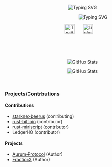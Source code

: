 <p align="center">
   <img src="https://github.com/startup-dreamer/startup-dreamer/assets/106421807/0159c9dd-78be-4086-a445-2e01553cf750" alt="Typing SVG" />
</p>

<p align="center">
   &nbsp;&nbsp;&nbsp;&nbsp;&nbsp;&nbsp;&nbsp;&nbsp;&nbsp;
      &nbsp;&nbsp;&nbsp;&nbsp;&nbsp;&nbsp;&nbsp;<img src="https://readme-typing-svg.demolab.com?font=Times+new+Roman&weight=500&size=22&pause=1000&color=FB8C00&vCenter=true&width=440&height=45&lines=Web3+Enthusiast+and+Blockchain+Developer;Building+projects%2C+Contributing+to+Open+Source" alt="Typing SVG" />
</p>


<p align="center">
  <a href="https://twitter.com/Startup_dmr"><img width="32px" alt="Twitter" title="Twitter" src="https://github-production-user-asset-6210df.s3.amazonaws.com/106421807/241289520-185b2438-c597-4270-83aa-5be4c8edd76a.png"/></a>
  &#8287;&#8287;&#8287;&#8287;&#8287;
  <a href="https://www.linkedin.com/in/startup1dreamer/"><img width="32px" alt="LinkedIn" title="LinkedIn" src="https://github-production-user-asset-6210df.s3.amazonaws.com/106421807/241289611-ce32af85-b56e-46e0-9403-f023f03cc6ca.png"/></a>
  &#8287;&#8287;&#8287;&#8287;&#8287;
</p>
<br>
<br>
<br>
<p align="center">
  <img src="https://github-readme-stats.vercel.app/api?username=startup-dreamer&theme=vision-friendly-dark&hide_border=false&include_all_commits=true&count_private=true&border_color=6495ED" alt="GitHub Stats" />
</p>
<p align="center">
  <img src="https://github-readme-streak-stats.herokuapp.com/?user=startup-dreamer&theme=vision-friendly-dark&hide_border=false&border_color=ffffff" alt="GitHub Stats" />
</p>
<!-- <br/><br/>
<a herf='https://github.com/startup-dreamer/NFT-Lending-Borrowing-protocol'>
  <img  align="left" src="https://github-readme-stats.vercel.app/api/pin/?username=startup-dreamer&repo=NFT-Lending-Borrowing-protocol&theme=vision-friendly-dark&hide_border=false&include_all_commits=true&count_private=true&border_color=6495ED&title_color=ffffff" alt="GitHub Stats" /></a> -->
&nbsp;
  
  ### Projects/Contrbutions

#### Contributions 
- [starknet-beerus][starknet-beerus] (contributing)
- [rust-bitcoin][rust-bitcoin] (contributor)
- [rust-miniscript][rust-miniscript] (contributor)
- [LedgerHQ][LedgerHQ] (contributor)

#### Projects
- [Aurum-Protocol][] (Author)
- [FractionX] (Author)
<!-- - [Staking-Reward][Staking-Reward] (Author)
- [NFTCollab][NFTCollab] (Author) (Building) -->

  [starknet-beerus]: https://github.com/keep-starknet-strange/beerus/issues?q=is%3Aopen+assignee%3A%40me
  [rust-bitcoin]: https://github.com/rust-bitcoin/rust-bitcoin/pulls?q=is%3Apr+author%3Astartup-dreamer+
  [rust-miniscript]: https://github.com/rust-bitcoin/rust-miniscript/pulls?q=is%3Apr+author%3Astartup-dreamer+
  [LedgerHQ]: https://github.com/LedgerHQ/app-bitcoin-new/pulls?q=is%3Apr+author%3Astartup-dreamer+
  [Aurum-Protocol]: https://github.com/startup-dreamer/NFT-Lending-Borrowing-protocol
  [FractionX]: https://github.com/startup-dreamer/FractionX
  [Staking-Reward]: https://github.com/startup-dreamer/StakingReward
  [NFTCollab]: https://github.com/startup-dreamer/NFT-P2P
